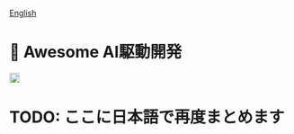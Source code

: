 [English](README.md)

# 🤖 Awesome AI駆動開発

<a href="https://github.com/sindresorhus/awesome"><img src="https://cdn.rawgit.com/sindresorhus/awesome/d7305f38d29fed78fa85652e3a63e154dd8e8829/media/badge.svg" alt="Awesome" height="18"></a>

# TODO: ここに日本語で再度まとめます
